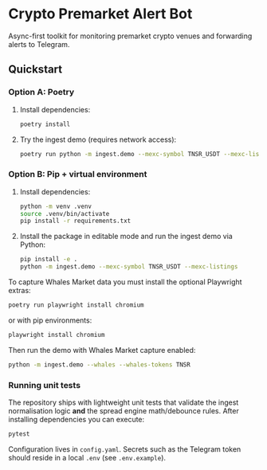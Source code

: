# Crypto Premarket Alert Bot

Async-first toolkit for monitoring premarket crypto venues and forwarding alerts
to Telegram.

## Quickstart

### Option A: Poetry
1. Install dependencies:
   ```bash
   poetry install
   ```
2. Try the ingest demo (requires network access):
   ```bash
   poetry run python -m ingest.demo --mexc-symbol TNSR_USDT --mexc-listings
   ```

### Option B: Pip + virtual environment
1. Install dependencies:
   ```bash
   python -m venv .venv
   source .venv/bin/activate
   pip install -r requirements.txt
   ```
2. Install the package in editable mode and run the ingest demo via Python:
   ```bash
   pip install -e .
   python -m ingest.demo --mexc-symbol TNSR_USDT --mexc-listings
   ```

To capture Whales Market data you must install the optional Playwright extras:

```bash
poetry run playwright install chromium
```

or with pip environments:

```bash
playwright install chromium
```

Then run the demo with Whales Market capture enabled:

```bash
python -m ingest.demo --whales --whales-tokens TNSR
```

### Running unit tests

The repository ships with lightweight unit tests that validate the ingest
normalisation logic **and** the spread engine math/debounce rules. After
installing dependencies you can execute:

```bash
pytest
```

Configuration lives in `config.yaml`. Secrets such as the Telegram token should
reside in a local `.env` (see `.env.example`).
